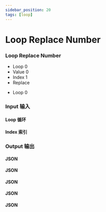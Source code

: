 ```yaml
---
sidebar_position: 20
tags: [loop]
---
```


# Loop Replace Number

<div className="patch-container">
    <div className="patch processor">
        <h3>Loop Replace Number</h3>
        <ul className="inputs">
            <li>Loop <span>0</span></li>
            <li>Value <span>0</span></li>
            <li>Index <span>1</span></li>
            <li>Replace <span className="patch-pulse-preview"><span className="dot"></span></span></li>
        </ul>
        <ul className="outputs">
            <li>Loop <span>0</span></li>
        </ul>
    </div>
</div>

<div className="port-descriptions">
<div className="inputs">

### Input 输入

#### Loop 循环

#### Index 索引

</div>
<div className="outputs">

### Output 输出

#### JSON

#### JSON

#### JSON

#### JSON

#### JSON

</div>
</div>